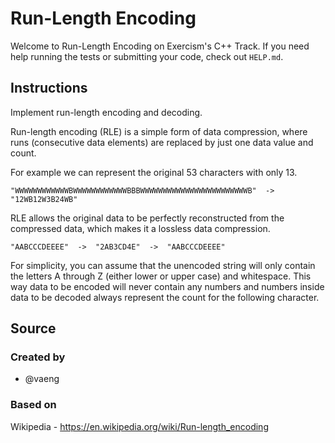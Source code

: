 # Run-Length Encoding

Welcome to Run-Length Encoding on Exercism's C++ Track.
If you need help running the tests or submitting your code, check out `HELP.md`.

## Instructions

Implement run-length encoding and decoding.

Run-length encoding (RLE) is a simple form of data compression, where runs (consecutive data elements) are replaced by just one data value and count.

For example we can represent the original 53 characters with only 13.

```text
"WWWWWWWWWWWWBWWWWWWWWWWWWBBBWWWWWWWWWWWWWWWWWWWWWWWWB"  ->  "12WB12W3B24WB"
```

RLE allows the original data to be perfectly reconstructed from the compressed data, which makes it a lossless data compression.

```text
"AABCCCDEEEE"  ->  "2AB3CD4E"  ->  "AABCCCDEEEE"
```

For simplicity, you can assume that the unencoded string will only contain the letters A through Z (either lower or upper case) and whitespace.
This way data to be encoded will never contain any numbers and numbers inside data to be decoded always represent the count for the following character.

## Source

### Created by

- @vaeng

### Based on

Wikipedia - https://en.wikipedia.org/wiki/Run-length_encoding